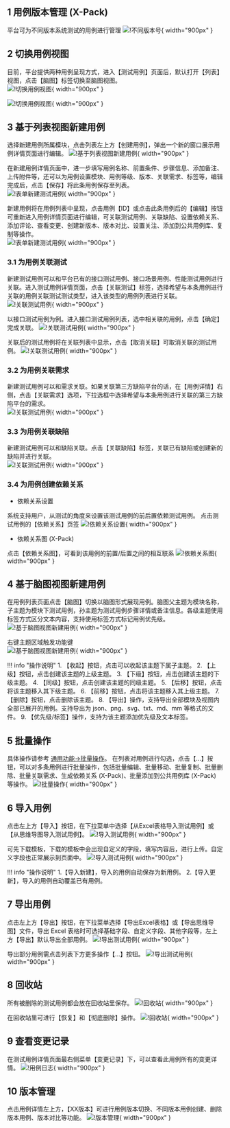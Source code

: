 ## 1 用例版本管理 (X-Pack)
平台可为不同版本系统测试的用例进行管理
![!不同版本号](../../../img/track/不同版本号.png){ width="900px" }

## 2 切换用例视图
目前，平台提供两种用例呈现方式，进入【测试用例】页面后，默认打开【列表】视图，点击【脑图】标签切换至脑图视图。<br>
![!切换用例视图](../../../img/track/用例列表视图.png){ width="900px" }

![!切换用例视图](../../../img/track/用例脑图视图.png){ width="900px" }

## 3 基于列表视图新建用例
选择新建用例所属模块，点击列表左上方【创建用例】，弹出一个新的窗口展示用例详情页面进行编辑。
![!基于列表视图新建用例](../../../img/track/新建测试用例.png){ width="900px" }

在新建用例详情页面中，进一步填写用例名称、前置条件、步骤信息、添加备注、上传附件等，还可以为用例设置模块、用例等级、版本、关联需求、标签等，编辑完成后，点击【保存】将此条用例保存至列表。<br>
![!表单新建测试用例](../../../img/track/编辑新用例详情.png){ width="900px" }

新建用例将在用例列表中呈现，点击用例【ID】或点击此条用例后的【编辑】按钮可重新进入用例详情页面进行编辑，可关联测试用例、关联缺陷、设置依赖关系、添加评论、查看变更、创建新版本、版本对比、设置关注、添加到公共用例库、复制等操作。<br>
![!表单新建测试用例](../../../img/track/新建用例展示.png){ width="900px" }

### 3.1 为用例关联测试
新建测试用例可以和平台已有的接口测试用例、接口场景用例、性能测试用例进行关联。进入测试用例详情页面，点击【关联测试】标签，选择希望与本条用例进行关联的用例关联测试测试类型，进入该类型的用例列表进行关联。<br>
![!关联测试用例](../../../img/track/用例关联测试.png){ width="900px" }

以接口测试用例为例。进入接口测试用例列表，选中相关联的用例，点击【确定】完成关联。
![!关联测试用例](../../../img/track/用例关联接口测试用例.png){ width="900px" }

关联后的测试用例将在关联列表中显示，点击【取消关联】可取消关联的测试用例。
![!关联测试用例](../../../img/track/用例取消关联测试用例.png){ width="900px" }

### 3.2 为用例关联需求
新建测试用例可以和需求关联。如果关联第三方缺陷平台的话，在【用例详情】右侧，点击【关联需求】选项，下拉选框中选择希望与本条用例进行关联的第三方缺陷平台的需求。<br>
![!关联测试用例](../../../img/track/用例关联需求.png){ width="900px" }

### 3.3 为用例关联缺陷
新建测试用例可以和缺陷关联。点击【关联缺陷】标签，关联已有缺陷或创建新的缺陷并进行关联。<br>
![!关联测试用例](../../../img/track/用例关联缺陷.png){ width="900px" }

### 3.4 为用例创建依赖关系
- 依赖关系设置

系统支持用户，从测试的角度来设置该测试用例的前后置依赖测试用例。
点击测试用例的【依赖关系】页签
![!依赖关系设置](../../../img/track/依赖关系设置.png){ width="900px" }

- 依赖关系图 (X-Pack)

点击【依赖关系图】，可看到该用例的前置/后置之间的相互联系
![!依赖关系图](../../../img/track/依赖关系图.png){ width="900px" }

## 4 基于脑图视图新建用例
在用例列表页面点击【脑图】切换以脑图形式展现用例。脑图父主题为模块名称，子主题为模块下测试用例，孙主题为测试用例步骤详情或备注信息。各级主题使用标签方式区分文本内容，支持使用标签方式标记用例优先级。<br>
![!基于脑图视图新建用例](../../../img/track/脑图创建测试用例.png){ width="900px" }

右键主题区域触发功能键<br>
![!基于脑图视图新建用例](../../../img/track/脑图用例编辑.png){ width="900px" }

!!! info "操作说明"
    1. 【收起】按钮，点击可以收起该主题下属子主题。
    2. 【上级】按钮，点击创建该主题的上级主题。
    3. 【下级】按钮，点击创建该主题的下级主题。
    4. 【同级】按钮，点击创建该主题的同级主题。
    5. 【后移】按钮，点击将该主题移入其下级主题。
    6. 【前移】按钮，点击将该主题移入其上级主题。
    7. 【删除】按钮，点击删除该主题。
    8. 【导出】操作，支持导出全部模块及视图内全部已展开的用例。支持导出为 json、png、svg、txt、md、mm 等格式的文件。
    9. 【优先级/标签】操作，支持为该主题添加优先级及文本标签。

## 5 批量操作
具体操作请参考 [通用功能->批量操作](../../../general/#4)。
在列表对用例进行勾选，点击【…】按钮，可以对多条用例进行批量操作，包括批量编辑、批量移动、批量复制、批量删除、批量关联需求、生成依赖关系 (X-Pack)、批量添加到公共用例库 (X-Pack) 等操作。
![!批量操作](../../../img/track/功能批量处理操作.png){ width="900px" }

## 6 导入用例
点击左上方【导入】按钮，在下拉菜单中选择【从Excel表格导入测试用例】或【从思维导图导入测试用例】。
![!导入测试用例](../../../img/track/导入测试用例.png){ width="900px" }

可先下载模板，下载的模板中会出现自定义的字段，填写内容后，进行上传。自定义字段也正常展示到页面中。
![!导入测试用例](../../../img/track/导入测试用例_1.png){ width="900px" }

!!! info "操作说明"
    1.【导入新建】，导入的用例自动保存为新用例。
    2.【导入更新】，导入的用例自动覆盖已有用例。

## 7 导出用例
点击左上方【导出】按钮，在下拉菜单选择【导出Excel表格】或【导出思维导图】文件，导出 Excel 表格时可选择基础字段、自定义字段、其他字段等，左上方【导出】默认导出全部用例。
![!导出测试用例](../../../img/track/导出测试用例.png){ width="900px" }

导出部分用例需点击列表下方更多操作【...】按钮。
![!导出测试用例](../../../img/track/导出测试用例_1.png){ width="900px" }

## 8 回收站
所有被删除的测试用例都会放在回收站里保存。
![!回收站](../../../img/track/回收站1.png){ width="900px" }

在回收站里可进行【恢复】和【彻底删除】操作。
![!回收站](../../../img/track/回收站2.png){ width="900px" }

## 9 查看变更记录
在测试用例详情页面最右侧菜单【变更记录】下，可以查看此用例所有的变更详情。
![!用例日志](../../../img/track/用例日志1.png){ width="900px" }

## 10 版本管理
点击用例详情左上方，【XX版本】可进行用例版本切换、不同版本用例创建、删除版本用例、版本对比等功能。
![!版本管理](../../../img/track/版本管理.png){ width="900px" }
